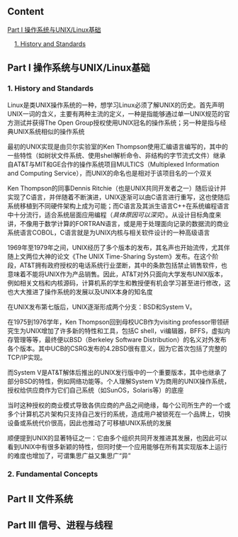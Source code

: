 ## Content

[Part I 操作系统与UNIX/Linux基础](https://github.com/Jarvis-Guo/Notes/blob/main/The%20Linux%20Programming%20Interface/Note.md#part-i-%E6%93%8D%E4%BD%9C%E7%B3%BB%E7%BB%9F%E4%B8%8Eunixlinux%E5%9F%BA%E7%A1%80)

&nbsp;&nbsp;&nbsp;&nbsp;[1. History and Standards]()
## Part I 操作系统与UNIX/Linux基础

### 1. History and Standards
Linux是类UNIX操作系统的一种，想学习Linux必须了解UNIX的历史。首先声明UNIX一词的含义，主要有两种主流的定义，一种是指能够通过单一UNIX规范的官方测试并获得The Open Group授权使用UNIX冠名的操作系统；另一种是指与经典UNIX系统相似的操作系统

最初的UNIX实现是由贝尔实验室的Ken Thompson使用汇编语言编写的，其中的一些特性（如树状文件系统、使用shell解析命令、非结构的字节流式文件）继承自AT&T与MIT和GE合作的操作系统项目MULTICS（Multiplexed Information and Computing Service），而UNIX的命名也是相对于该项目名的一个双关

Ken Thompson的同事Dennis Ritchie（也是UNIX共同开发者之一）随后设计并实现了C语言，并伴随着不断演进，UNIX逐渐可以由C语言进行重写，这也使随后系统移植到不同硬件架构上成为可能；而C语言及其派生语言C++在系统编程语言中十分流行，适合系统层面应用编程（_具体原因可以深究_）。从设计目标角度来讲，不像用于数学计算的FORTRAN语言，或是用于处理面向记录的数据流的商业系统语言COBOL，C语言就是为UNIX内核与相关软件设计的一种高级语言

1969年至1979年之间，UNIX经历了多个版本的发布，其名声也开始流传，尤其伴随上文两位大神的论文《The UNIX Time-Sharing System》发布。在这个阶段，AT&T拥有政府授权的电话系统行业垄断，其中的条款包括禁止销售软件，也意味着不能将UNIX作为产品销售。因此，AT&T对外只面向大学发布UNIX版本，例如相关文档和内核源码，计算机系的学生和教授便有机会学习甚至进行修改，这也大大推进了操作系统的发展以及UNIX本身的知名度

在UNIX发布第七版后，UNIX逐渐形成两个分支：BSD和System V。

在1975到1976学年，Ken Thompson回到母校UCB作为visiting professor带领研究生为UNIX增加了许多新的特性和工具，包括C shell，vi编辑器，BFFS，虚拟内存管理等等，最终便以BSD（Berkeley Software Distribution）的名义对外发布各个版本。其中UCB的CSRG发布的4.2BSD很有意义，因为它首次包括了完整的TCP/IP实现。

而System V是AT&T解体后推出的UNIX发行版中的一个重要版本，其中也继承了部分BSD的特性，例如网络功能等。个人理解System V为商用的UNIX操作系统，授权给供应商作为它们自己系统（如SunOS，Solaris等）的底座

当时这种授权的商业模式导致各供应商的产品之间绝缘，每个公司所生产的一个或多个计算机芯片架构只支持自己发行的系统，造成用户被锁死在一个品牌上，切换设备或系统代价很高，因此也推动了可移植UNIX系统的发展

顺便提到UNIX的显著特征之一：它由多个组织共同开发推进其发展，也因此可以看到UNIX中有很多新颖的特性，但同时使一个应用能够在所有其实现版本上运行的难度也增加了，可谓集思广益又集思广“异”

### 2. Fundamental Concepts

## Part II 文件系统

## Part III 信号、进程与线程
